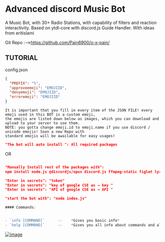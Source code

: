 
# Advanced discord Music Bot

A Music Bot, with 30+ Radio Stations, with capability of filters and reaction interactivity. 
Based on ytdl-core with discord.js Guide Handler. With ideas from eritislami


Git Repo :-->https://github.com/Pain6900/o-x-pain/


## **TUTORIAL** 

config.json

```json
{
  "PREFIX": "%",
  "approveemoji": "EMOJIID",
  "denyemoji": "EMOJIID",
  "erroremoji": "EMOJIID"
}

```
```
It is important that you fill in every item of the JSON FILE! every emoji used in this BOT is a custom emoji,
the emojis are listed down below as images, which you can download and upload to your server to use them.
NOTE: you gotta change emoji.id to emoji.name if you use discord / unicode emojis! Soon a new Repo with 
standard emojis will be awailable for easy usages!
```


```json
"The bot will auto install ": All required packages
```

OR

```json

"Manually Install rest of the packages with": 
npm install node.js @discordjs/opus discord.js ffmpeg-static figlet lyrics-finder string-progressbar ytdl-core discord-ytdl-core youtube-sr

```


```json
"Enter in secrets": "token"
"Enter in secrets": "key of google CSE as → key "
"Enter in secrets": "API of google CSE as → API "
```
 
```json
"start the bot with": "node index.js"
```

```js
#### Commands:


- `info [COMMAND]`      --    *Gives you basic info*
- `help [COMMAND]`      --    *Gives you all info about commands and all...*
```

[![image](https://www.linkpicture.com/q/2021-10-15.png)](https://www.linkpicture.com/view.php?img=LPic62cf9b00e98091530458964)


